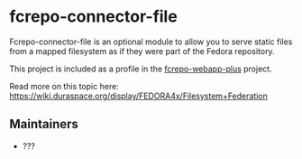 fcrepo-connector-file
==================

Fcrepo-connector-file is an optional module to allow you to serve static files from a mapped filesystem as if they were part of the Fedora repository.

This project is included as a profile in the [fcrepo-webapp-plus](https://github.com/fcrepo4-exts/fcrepo-webapp-plus) project.

Read more on this topic here: https://wiki.duraspace.org/display/FEDORA4x/Filesystem+Federation

## Maintainers

* ???
